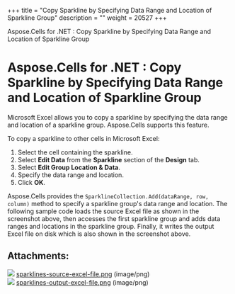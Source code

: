 +++
title = "Copy Sparkline by Specifying Data Range and Location of Sparkline Group" 
description = "" 
weight = 20527 
+++

Aspose.Cells for .NET : Copy Sparkline by Specifying Data Range and Location of Sparkline Group  

# Aspose.Cells for .NET : Copy Sparkline by Specifying Data Range and Location of Sparkline Group


Microsoft Excel allows you to copy a sparkline by specifying the data range and location of a sparkline group. Aspose.Cells supports this feature.

To copy a sparkline to other cells in Microsoft Excel:

1.  Select the cell containing the sparkline.
2.  Select **Edit Data** from the **Sparkline** section of the **Design** tab.
3.  Select **Edit Group Location & Data**.
4.  Specify the data range and location.
5.  Click **OK**.

Aspose.Cells provides the `SparklineCollection.Add(dataRange, row, column)` method to specify a sparkline group's data range and location. The following sample code loads the source Excel file as shown in the screenshot above, then accesses the first sparkline group and adds data ranges and locations in the sparkline group. Finally, it writes the output Excel file on disk which is also shown in the screenshot above.

## Attachments:

![](https://docs2.aspose.com/cells/net/images/icons/bullet_blue.gif) [sparklines-source-excel-file.png](https://docs2.aspose.com/cells/net/attachments/5017335/5112344.png) (image/png)  
![](https://docs2.aspose.com/cells/net/images/icons/bullet_blue.gif) [sparklines-output-excel-file.png](https://docs2.aspose.com/cells/net/attachments/5017335/5112345.png) (image/png)  


